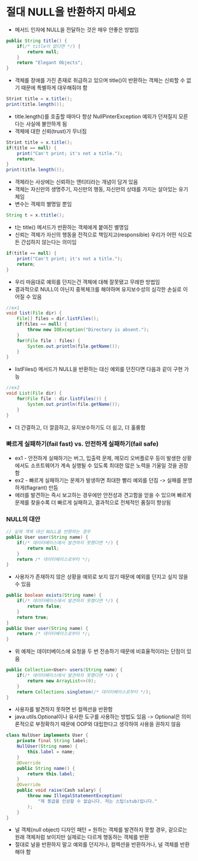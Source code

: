 # 절대 NULL을 반환하지 마세요
- 메서드 인자에 NULL을 전달하는 것은 매우 안좋은 방법임

```java
public String title() {
    if(/* title이 없다면 */) {
        return null;
    }
    return "Elegant Objects";
}
```

- 객체를 장애를 가진 존재로 취급하고 있으며 title()이 반환하는 객체는 신뢰할 수 없기 때문에 특별하게 대우해줘야 함

```java
Strint title = x.title();
print(title.length());
```

- title.length()를 호출할 때마다 항상 NullPinterException 예외가 던져질지 모른다는 사실에 불안하게 됨
- 객체에 대한 신뢰(trust)가 무너짐

```java
Strint title = x.title();
if(title == null) {
    print("Can't print; it's not a title.");
    return;
}
print(title.length());
```

- 객체라는 사상에는 신뢰하는 엔티티라는 개념이 담겨 있음
- 객체는 자신만의 생명주기, 자신만의 행동, 자신만의 상태를 가지는 살아있는 유기체임
- 변수는 객체의 별명일 뿐임

```java
String t = x.ttitle();
```

- t는 title() 메서드가 반환하는 객체에게 붙여진 별명임
- 신뢰는 객체가 자신의 행동을 전적으로 책임지고(responsible) 우리가 어떤 식으로든 간섭하지 않는다는 의미임

```java
if(title == null) {
    print("Can't print; it's not a title.");
    return;
}
```

- 우리 마음대로 예외를 던지는건 객체에 대해 잘못됐고 무례한 방법임
- 결과적으로 NULL이 아닌지 중복체크를 해야하며 유지보수성의 심각한 손실로 이어질 수 있음

```java
//ex1
void list(File dir) {
    File[] files = dir.listFiles();
    if(files == null) {
        throw new IOException("Directory is absent.");
    }
    for(File file : files) {
        System.out.println(file.getName());
    }
}
```

- listFiles() 메서드가 NULL을 반환하는 대신 예외를 던진다면 다음과 같이 구현 가능

```java
//ex2
void List(File dir) {
    for(File file : dir.listFiles()) {
        System.out.println(file.getName());
    }
}
```

- 더 간결하고, 더 깔끔하고, 유지보수하기도 더 쉽고, 더 훌륭함

### 빠르게 실패하기(fail fast) vs. 안전하게 실패하기(fail safe)
- ex1 - 안전하게 실패하기는 버그, 입출력 문제, 메모리 오버플로우 등이 발생한 상황에서도 소프트웨어가 계속 실행될 수 있도록 최대한 많은 노력을 기울일 것을 권장함
- ex2 - 빠르게 실패하기는 문제가 발생하면 최대한 빨리 예외를 던짐 -> 실패를 분명하게(flagrant) 만듬
- 에러를 발견하는 즉시 보고하는 경우에만 안전성과 견고함을 얻을 수 있으며 빠르게 문제를 찾을수록 더 빠르게 실패하고, 결과적으로 전체적인 품질이 향상됨

### NULL의 대안

```java
// 실제 객체 대신 NULL을 반환하는 경우
public User user(String name) {
    if(/* 데이터베이스에서 발견하지 못했다면 */) {
        return null;
    }
    return /* 데이터베이스로부터 */;
}
```

- 사용자가 존재하지 않은 상황을 예외로 보지 않기 때문에 예외를 던지고 싶지 않을 수 있음

```java
public boolean exists(String name) {
    if(/* 데이터베이스에서 발견하지 못했다면 */) {
        return false;
    }
    return true;
}
public User user(String name) {
    return /* 데이터베이스로부터 */;
}
```

- 위 예제는 데이터베이스에 요청을 두 번 전송하기 때문에 비효율적이라는 단점이 있음

```java
public Collection<User> users(String name) {
    if(/* 데이터베이스에서 발견하지 못했다면 */) {
        return new ArrayList<>(0);
    }
    return Collections.singleton(/* 데이터베이스로부터 */);
}
```

- 사용자를 발견하지 못하면 빈 컬렉션을 반환함
- java.utils.Optional이나 유사한 도구를 사용하는 방법도 있음 -> Optional은 의미론적으로 부정확하기 때문에 OOP와 대립한다고 생각하여 사용을 권하지 않음

```java
class NulUser implements User {
    private final String label;
    NullUser(String name) {
        this.label = name;
    }
    @Override
    public String name() {
        return this.label;
    }
    @Override
    public void raise(Cash salary) {
        throw new IllegalStatementException(
            "제 봉급을 인상할 수 없습니다. 저는 스텁(stub)입니다."
        );
    }
}
```
- 널 객체(null object) 디자인 패턴 = 원하는 객체를 발견하지 못할 경우, 겉으로는 원래 객체처럼 보이지만 실제로는 다르게 행동하는 객체를 반환
- 절대로 널을 반환하지 말고 예외를 던지거나, 컬렉션을 반환하거나, 널 객체를 반환해야 함